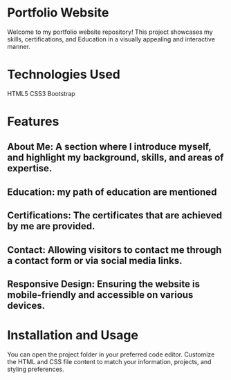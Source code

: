 # Portfolio Website
Welcome to my portfolio website repository! This project showcases my skills, certifications, and Education in a visually appealing and interactive manner.

# Technologies Used
HTML5
CSS3
Bootstrap

# Features
## About Me: A section where I introduce myself, and highlight my background, skills, and areas of expertise.
## Education: my path of education are mentioned
## Certifications: The certificates that are achieved by me are provided.
## Contact: Allowing visitors to contact me through a contact form or via social media links.
## Responsive Design: Ensuring the website is mobile-friendly and accessible on various devices.

# Installation and Usage
You can open the project folder in your preferred code editor.
Customize the HTML and CSS file content to match your information, projects, and styling preferences.

